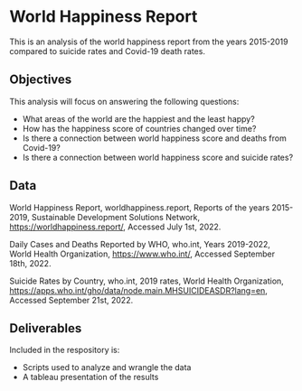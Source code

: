 # World Happiness Report
This is an analysis of the world happiness report from the years 2015-2019 compared to suicide rates and Covid-19 death rates. 

## Objectives
This analysis will focus on answering the following questions:
- What areas of the world are the happiest and the least happy?
- How has the happiness score of countries changed over time?
- Is there a connection between world happiness score and deaths from Covid-19?
- Is there a connection between world happiness score and suicide rates?

## Data
World Happiness Report, worldhappiness.report, Reports of the years 2015-2019, Sustainable Development Solutions Network, https://worldhappiness.report/, Accessed July 1st, 2022.

Daily Cases and Deaths Reported by WHO, who.int, Years 2019-2022, World Health Organization,  https://www.who.int/, Accessed September 18th, 2022.

Suicide Rates by Country, who.int, 2019 rates, World Health Organization, https://apps.who.int/gho/data/node.main.MHSUICIDEASDR?lang=en, Accessed September 21st, 2022.

## Deliverables
Included in the respository is:
- Scripts used to analyze and wrangle the data
- A tableau presentation of the results
